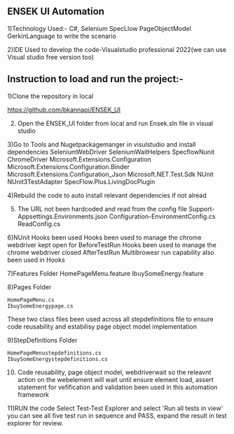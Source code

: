 ENSEK UI Automation
-------------------------------------------------

1)Technology Used:-
	C#,
	Selenium
	SpecLlow
	PageObjectModel
	GerkinLanguage to write the scenario

2)IDE Used to develop the code-Visualstudio professional 2022(we can use Visual studio free version too)

Instruction to load and run the project:-
------------------------------------------

1)Clone the repository in local

https://github.com/bkannapi/ENSEK_UI

2) Open the ENSEK_UI folder from local and run Ensek.sln file in visual studio

3)Go to Tools and Nugetpackagemanger in visulstudio and install dependencies
	SeleniumWebDriver
	SeleniumWaitHelpers
	SpecflowNunit
	ChromeDriver
	Microsoft.Extensions.Configuration
	Microsoft.Extensions.Configuration.Binder
	Microsoft.Extensions.Configuration_Json
	Microsoft.NET.Test.Sdk
	NUnit
	NUnit3TestAdapter
	SpecFlow.Plus.LivingDocPlugin

4)Rebuild the code to auto install relevant dependencies if not alread

5) The URL not been hardcoded and read from the config file
	Support-Appsettings.Environments.json
	Configuration-EnvironmentConfig.cs
	ReadConfig.cs

6)NUnit Hooks been used
	Hooks  been used to manage the chrome webdriver kept open for BeforeTestRun
	Hooks been used to manage the chrome webdriver closed AfterTestRun
	Multibrowesr run capability also been used in Hooks

7)Features Folder
	HomePageMenu.feature
	IbuySomeEnergy.feature

8)Pages Folder
	
	HomePageMenu.cs
	IbuySomeEnergypage.cs
	
These two class files been used across all stepdefinitions file to ensure code reusability and estabilisy page object model implementation

9)StepDefinitions Folder
	
	HomePageMenustepdefinitions.cs
	IbuySomeEnergystepdefinitions.cs
	
10) Code reusability, page object model, webdriverwait so the releavnt action on the webelement will wait until ensure element load, 
assert statement for vefification and validation been used in this automation framework

11)RUN the code
	Select Test-Test Explorer and select 'Run all tests in view'
you can see all five test run in sequence and PASS, expand the result in test explorer for review.

	
	
	
	


